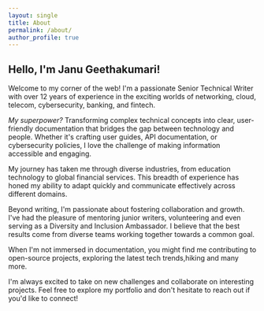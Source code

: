 ```yaml
---
layout: single
title: About
permalink: /about/
author_profile: true 
---
```


## Hello, I'm Janu Geethakumari!

Welcome to my corner of the web! I'm a passionate Senior Technical Writer with over 12 years of experience in the exciting worlds of networking, cloud, telecom, cybersecurity, banking, and fintech. 

*My superpower?*
 Transforming complex technical concepts into clear, user-friendly documentation that bridges the gap between technology and people. Whether it's crafting user guides, API documentation, or cybersecurity policies, I love the challenge of making information accessible and engaging.

My journey has taken me through diverse industries, from education technology to global financial services. This breadth of experience has honed my ability to adapt quickly and communicate effectively across different domains.

Beyond writing, I'm passionate about fostering collaboration and growth. I've had the pleasure of mentoring junior writers, volunteering and even serving as a Diversity and Inclusion Ambassador. I believe that the best results come from diverse teams working together towards a common goal.

When I'm not immersed in documentation, you might find me contributing to open-source projects, exploring the latest tech trends,hiking and many more.

I'm always excited to take on new challenges and collaborate on interesting projects. Feel free to explore my portfolio and don't hesitate to reach out if you'd like to connect!